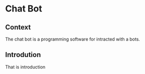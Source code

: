 # Chat Bot

## Context
The chat bot is a programming software for intracted with a bots.

## Introdution
That is introduction